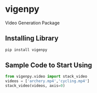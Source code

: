 # vigenpy
Video Generation Package

## Installing Library
```bash
pip install vigenpy
```

## Sample Code to Start Using
```python
from vigenpy.video import stack_video
videos = ['archery.mp4','cycling.mp4']
stack_video(videos, axis=0) 
```